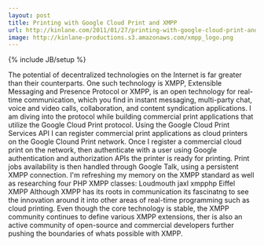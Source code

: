 ```yaml
---
layout: post
title: Printing with Google Cloud Print and XMPP
url: http://kinlane.com/2011/01/27/printing-with-google-cloud-print-and-xmpp/
image: http://kinlane-productions.s3.amazonaws.com/xmpp_logo.png
---
```

{% include JB/setup %}
<p>
     The potential of decentralized technologies on the Internet is far greater than their counterparts. One such technology is XMPP, Extensible Messaging and Presence Protocol or XMPP, is an open technology for real-time communication, which you find in instant messaging, multi-party chat, voice and video calls, collaboration, and content syndication applications. I am diving into the protocol while building commercial print applications that utilize the Google Cloud Print protocol. Using the Google Cloud Print Services API I can register commercial print applications as cloud printers on the Google Clound Print network. Once I register a commercial cloud print on the network, then authenticate with a user using Google authentication and authorization APIs the printer is ready for printing. Print jobs availability is then handled through Google Talk, using a persistent XMPP connection. I'm refreshing my memory on the XMPP standard as well as researching four PHP XMPP classes: Loudmouth jaxl xmpphp Eiffel XMPP Although XMPP has its roots in communication its fascinatng to see the innovation around it into other areas of real-time programming such as cloud printing. Even though the core technology is stable, the XMPP community continues to define various XMPP extensions, ther is also an active community of open-source and commercial developers further pushing the boundaries of whats possible with XMPP.
</p>
